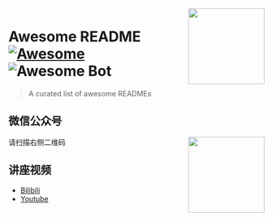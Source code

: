 <img src="https://redwoodedu.github.io/assets/logo.jpeg" align="right" width="150" height="150"/>

# Awesome README [![Awesome](https://cdn.rawgit.com/sindresorhus/awesome/d7305f38d29fed78fa85652e3a63e154dd8e8829/media/badge.svg)](https://github.com/sindresorhus/awesome#readme) ![Awesome Bot](https://github.com/redwoodedu/awesome-redwood-academy/workflows/Awesome%20Bot%20CI/badge.svg)
> A curated list of awesome READMEs

## 微信公众号
<img src="https://redwoodedu.github.io/assets/qr_wechat_public_account.jpg" align="right" width="150" height="150"/>
请扫描右侧二维码

## 讲座视频
- [Bilibili](https://space.bilibili.com/235756546)
- [Youtube](https://www.youtube.com/channel/UCMmbp2q018OoDXRWZNvTxtQ)

